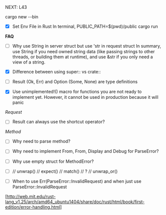 NEXT: L43

cargo new <name> --bin

- [x] Set Env File in Rust
      In terminal,
      PUBLIC_PATH=$(pwd)/public cargo run

**FAQ**

- [ ] Why use String in server struct but use 'str in request struct
      In summary, use String if you need owned string data (like passing strings to other threads, or building them at runtime), and use &str if you only need a view of a string.

- [x] Difference between using super:: vs crate::

- [ ] Result (Ok, Err) and Option (Some, None) are type definitions

- [x] Use unimplemented!() macro for functions you are not ready to implement yet. However, it cannot be used in production because it will panic

_Request_

- [ ] Result can always use the shortcut operator?

_Method_

- [ ] Why need to parse method?

- [ ] Why need to implement From<MethodError>, From<Utf8Error>, Display and Debug for ParseError?

- [ ] Why use empty struct for MethodError?

- [ ] // unwrap()
      // expect()
      // match()
      // ?
      // unwrap_or()

- [ ] When to use Err(ParseError::InvalidRequest) and when just use ParseError::InvalidRequest

[http://web.mit.edu/rust-lang_v1.25/arch/amd64_ubuntu1404/share/doc/rust/html/book/first-edition/error-handling.html]
